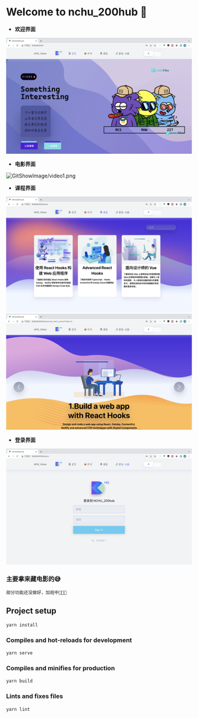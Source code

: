 # Welcome to nchu_200hub 👻

- **欢迎界面**

![GitShowImage/home.png](GitShowImage/home.png)

- **电影界面**

![GitShowImage/video1.png](GitShowImage/video1.png)

- **课程界面**

![GitShowImage/course1.png](GitShowImage/course1.png)
![GitShowImage/course2.png](GitShowImage/course2.png)

- **登录界面**

![GitShowImage/login1.png](GitShowImage/login1.png)

### 主要拿来藏电影的😅

`部分功能还没做好，加班中🚀🚀🚀`

## Project setup

```js
yarn install
```

### Compiles and hot-reloads for development

```js
yarn serve
```

### Compiles and minifies for production

```js
yarn build
```

### Lints and fixes files

```js
yarn lint
```
